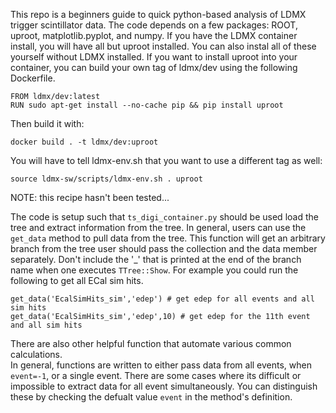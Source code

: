 This repo is a beginners guide to quick python-based analysis of LDMX trigger scintillator data. 
The code depends on a few packages: ROOT, uproot, matplotlib.pyplot, and numpy. If you have 
the LDMX container install, you will have all but uproot installed.  You can also instal all 
of these yourself without LDMX installed. If you want to install uproot into your container, 
you can build your own tag of ldmx/dev using the following Dockerfile.

```
FROM ldmx/dev:latest
RUN sudo apt-get install --no-cache pip && pip install uproot
```

Then build it with:

`docker build . -t ldmx/dev:uproot`

You will have to tell ldmx-env.sh that you want to use a different tag as well:

`source ldmx-sw/scripts/ldmx-env.sh . uproot`

NOTE: this recipe hasn't been tested...

The code is setup such that `ts_digi_container.py` should be used load the tree and
extract information from the tree. In general, users can use the `get_data`
method to pull data from the tree. This function will get an arbitrary branch from 
the tree user should pass the collection and the data member separately.  Don't include
the '_' that is printed at the end of the branch name when one executes `TTree::Show`.
For example you could run the following to get all ECal sim hits.  

```
get_data('EcalSimHits_sim','edep') # get edep for all events and all sim hits
get_data('EcalSimHits_sim','edep',10) # get edep for the 11th event and all sim hits
```

There are also other helpful function that automate various common calculations.  
In general, functions are written to either pass data from all events, when `event=-1`,
or a single event.  There are some cases where its difficult or impossible to extract 
data for all event simultaneously.  You can distinguish these by checking the defualt
value `event` in the method's definition.

